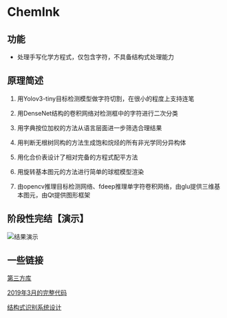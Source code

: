 # ChemInk

## 功能

* 处理手写化学方程式，仅包含字符，不具备结构式处理能力

## 原理简述

1. 用Yolov3-tiny目标检测模型做字符切割，在很小的程度上支持连笔

2. 用DenseNet结构的卷积网络对检测框中的字符进行二次分类

3. 用字典按位加权的方法从语言层面进一步筛选合理结果

4. 用判断无根树同构的方法生成饱和烷烃的所有非光学同分异构体

5. 用化合价表设计了相对完备的方程式配平方法

6. 用旋转基本图元的方法进行简单的球棍模型渲染

7. 由opencv推理目标检测网络、fdeep推理单字符卷积网络，由glu提供三维基本图元，由Qt提供图形框架

## 阶段性完结【演示】

![结果演示](./ChemInk/结题考核演示.gif)

## 一些链接

[第三方库](./ChemInk/third_party/README.md)

[2019年3月的完整代码](./RectBasedDemo/README.md)

[结构式识别系统设计](https://github.com/Xuguodong1999/COCR)